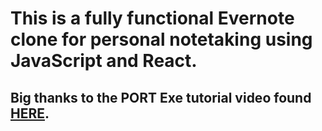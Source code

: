 # This is a fully functional Evernote clone for personal notetaking using JavaScript and React.

## Big thanks to the PORT Exe tutorial video found [HERE](https://www.youtube.com/watch?v=I250xdtUvy8).


